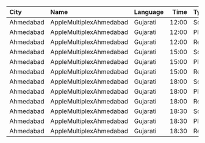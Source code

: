 | City      | Name                    | Language |  Time | Type     | Price | Capacity | Booked |
| :-------- | :---------------------- | :------- | ----: | :------- | ----: | -------: | -----: |
| Ahmedabad | AppleMultiplexAhmedabad | Gujarati | 12:00 | Sofa     |   80₹ |       12 |      0 |
| Ahmedabad | AppleMultiplexAhmedabad | Gujarati | 12:00 | Platinum |   80₹ |       96 |     52 |
| Ahmedabad | AppleMultiplexAhmedabad | Gujarati | 12:00 | Recliner |   80₹ |        9 |      0 |
| Ahmedabad | AppleMultiplexAhmedabad | Gujarati | 15:00 | Sofa     |   80₹ |       12 |      0 |
| Ahmedabad | AppleMultiplexAhmedabad | Gujarati | 15:00 | Platinum |   80₹ |       96 |     52 |
| Ahmedabad | AppleMultiplexAhmedabad | Gujarati | 15:00 | Recliner |   80₹ |        9 |      0 |
| Ahmedabad | AppleMultiplexAhmedabad | Gujarati | 18:00 | Sofa     |   80₹ |       12 |      0 |
| Ahmedabad | AppleMultiplexAhmedabad | Gujarati | 18:00 | Platinum |   80₹ |       96 |     52 |
| Ahmedabad | AppleMultiplexAhmedabad | Gujarati | 18:00 | Recliner |   80₹ |        9 |      0 |
| Ahmedabad | AppleMultiplexAhmedabad | Gujarati | 18:30 | Sofa     |   80₹ |       12 |      0 |
| Ahmedabad | AppleMultiplexAhmedabad | Gujarati | 18:30 | Platinum |   80₹ |       96 |     52 |
| Ahmedabad | AppleMultiplexAhmedabad | Gujarati | 18:30 | Recliner |   80₹ |        9 |      0 |